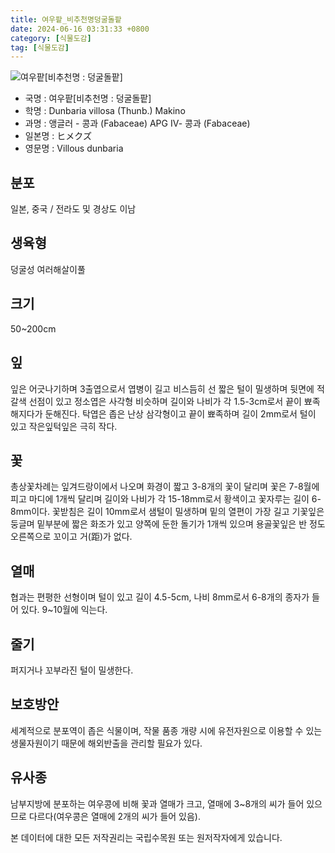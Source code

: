 ```yaml
---
title: 여우팥_비추천명덩굴돌팥
date: 2024-06-16 03:31:33 +0800
category: [식물도감]
tag: [식물도감]
---
```




![여우팥[비추천명 : 덩굴돌팥]](/fileUpload/plants/basic/Leguminosae/Dunbaria/12260/12260_1_th2.JPG)
- 국명 : 여우팥[비추천명 : 덩굴돌팥]
- 학명 : Dunbaria villosa (Thunb.) Makino
- 과명 : 앵글러 - 콩과 (Fabaceae) APG Ⅳ- 콩과 (Fabaceae)
- 일본명 : ヒメクズ
- 영문명 : Villous dunbaria


## 분포
일본, 중국 / 전라도 및 경상도 이남
## 생육형
덩굴성 여러해살이풀
## 크기
50~200cm
## 잎
잎은 어긋나기하며 3출엽으로서 엽병이 길고 비스듬히 선 짧은 털이 밀생하며 뒷면에 적갈색 선점이 있고 정소엽은 사각형 비슷하며 길이와 나비가 각 1.5-3cm로서 끝이 뾰족해지다가 둔해진다. 탁엽은 좁은 난상 삼각형이고 끝이 뾰족하며 길이 2mm로서 털이 있고 작은잎턱잎은 극히 작다.
## 꽃
총상꽃차례는 잎겨드랑이에서 나오며 화경이 짧고 3-8개의 꽃이 달리며 꽃은 7-8월에 피고 마디에 1개씩 달리며 길이와 나비가 각 15-18mm로서 황색이고 꽃자루는 길이 6-8mm이다. 꽃받침은 길이 10mm로서 샘털이 밀생하며 밑의 열편이 가장 길고 기꽃잎은 둥글며 밑부분에 짧은 화조가 있고 양쪽에 둔한 돌기가 1개씩 있으며 용골꽃잎은 반 정도 오른쪽으로 꼬이고 거(距)가 없다.
## 열매
협과는 편평한 선형이며 털이 있고 길이 4.5-5cm, 나비 8mm로서 6-8개의 종자가 들어 있다. 9~10월에 익는다. 
## 줄기
퍼지거나 꼬부라진 털이 밀생한다.
## 보호방안
세계적으로 분포역이 좁은 식물이며, 작물 품종 개량 시에 유전자원으로 이용할 수 있는 생물자원이기 때문에 해외반출을 관리할 필요가 있다. 
## 유사종
남부지방에 분포하는 여우콩에 비해 꽃과 열매가 크고, 열매에 3~8개의 씨가 들어 있으므로 다르다(여우콩은 열매에 2개의 씨가 들어 있음).






본 데이터에 대한 모든 저작권리는 국립수목원 또는 원저작자에게 있습니다.
